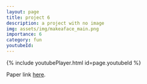 ```yaml
---
layout: page
title: project 6
description: a project with no image
img: assets/img/makeaface_main.png
importance: 6
category: fun
youtubeId:
---
```


{% include youtubePlayer.html id=page.youtubeId %}

Paper link <a href='https://yunsuenpai.com/assets/pdf/makeaface.pdf'>here</a>.
